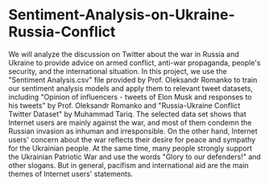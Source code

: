 # Sentiment-Analysis-on-Ukraine-Russia-Conflict
 We will analyze the discussion on Twitter about the war in Russia and Ukraine to provide advice on armed conflict, anti-war propaganda, people's security, and the international situation. In this project, we use the "Sentiment Analysis.csv" file provided by Prof. Oleksandr Romanko to train our sentiment analysis models and apply them to relevant tweet datasets, including "Opinion of influencers - tweets of Elon Musk and responses to his tweets" by Prof. Oleksandr Romanko and "Russia-Ukraine Conflict Twitter Dataset" by Muhammad Tariq. The selected data set shows that Internet users are mainly against the war, and most of them condemn the Russian invasion as inhuman and irresponsible. On the other hand, Internet users' concern about the war reflects their desire for peace and sympathy for the Ukrainian people. At the same time, many people strongly support the Ukrainian Patriotic War and use the words "Glory to our defenders!" and other slogans. But in general, pacifism and international aid are the main themes of Internet users' statements.
